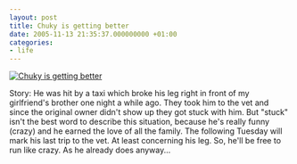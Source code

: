 ```yaml
---
layout: post
title: Chuky is getting better
date: 2005-11-13 21:35:37.000000000 +01:00
categories:
- life
---
```

<a href="http://www.flickr.com/photos/janos/62884860/"><img src="http://static.flickr.com/28/62884860_2d5789c8df.jpg" alt="Chuky is getting better" border="0" class="image" /></a>

Story: He was hit by a taxi which broke his leg right in front of my girlfriend's brother one night a while ago. They took him to the vet and since the original owner didn't show up they got stuck with him. But "stuck" isn't the best word to describe this situation, because he's really funny (crazy) and he earned the love of all the family. The following Tuesday will mark his last trip to the vet. At least concerning his leg.  So, he'll be free to run like crazy. As he already does anyway...
